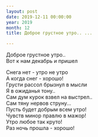 ```yaml
---
layout: post
date: 2019-12-11 00:00:00
year: 2019
month: 12
title: Доброе грустное утро.. ...

---
```

Доброе грустное утро.. <br/>
Вот к нам декабрь и пришел<br/>
<!--more-->
Снега нет -  утро не утро<br/>
А когда снег - хорошо! <br/>
Грусти рассол брызнул в мысли <br/>
Я в ожиданья тону.. <br/>
Сам дум курок взвел на выстрел.. <br/>
Сам тяну нервов струну... <br/>
Пусть будет добрым всем утро! <br/>
Чувств минор правлю в мажор! <br/>
Утро любое так круто!<br/>
Раз ночь прошла - хорошо!<br/>